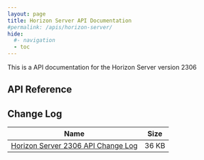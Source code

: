 ```yaml
---
layout: page
title: Horizon Server API Documentation
#permalink: /apis/horizon-server/
hide:
  #- navigation
  - toc
---
```


This is a API documentation for the Horizon Server version 2306

## API Reference
<swagger-ui src="rest-api-swagger-docs.json"/>

## Change Log  
| Name | Size |
| --- | --- |
| [Horizon Server 2306 API Change Log](Changelog2306.docx) | 36 KB |